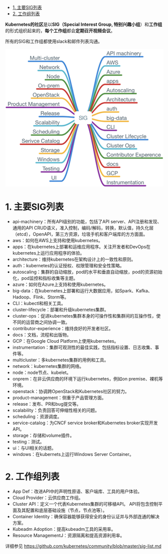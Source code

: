 
<!-- @import "[TOC]" {cmd="toc" depthFrom=1 depthTo=6 orderedList=false} -->

<!-- code_chunk_output -->

- [1. 主要SIG列表](#1-主要sig列表)
- [2. 工作组列表](#2-工作组列表)

<!-- /code_chunk_output -->

**Kubernetes的社区**是以**SIG（Special Interest Group, 特别兴趣小组**）和**工作组**的形式组织起来的，**每个工作组**都会**定期召开视频会议**。

所有的SIG和工作组都使用slack和邮件列表沟通。

![2019-09-10-20-03-48.png](./images/2019-09-10-20-03-48.png)

# 1. 主要SIG列表

* api-machinery：所有API级别的功能，包括了API server、API注册和发现、通用的API CRUD语义，准入控制，编码/解码，转换，默认值，持久化层（etcd），OpenAPI，第三方资源，垃圾手机和客户端库的方方面面。
* aws：如何在AWS上支持和使用kubernetes。
* apps：在kubernetes上部署和运维应用程序。关注开发者和DevOps在kubernetes上运行应用程序的体验。
* architecture：维持kubernetes在架构设计上的一致性和原则。
* auth：kubernetes的认证授权、权限管理和安全性策略。
* autoscaling：集群的自动缩放，pod的水平和垂直自动缩放，pod的资源初始化，pod监控和指标收集等主题。
* azure：如何在Azure上支持和使用kubernetes。
* big-data：在kubernetes上部署和运行大数据应用，如Spark、Kafka、Hadoop、Flink、Storm等。
* CLI：kubectl和相关工具。
* cluster-lifecycle：部署和升级kubernetes集群。
* cluster-ops：促进kubernetes集群本身的可操作性和集群间的互操作性，使不同的运营商之间协调一致。
* contributor-experience：维持良好的开发者社区。
* docs：文档，流程和出版物。
* GCP：在Google Cloud Platform上使用kubernetes。
* instrumentation：集群可观测性的最佳实践，包括指标设置、日志收集、事件等。
* multicluster：多kubernetes集群的用例和工具。
* network：kubernetes集群的网络。
* node：node节点、kubelet。
* onprem：在非云供应商的环境下运行kubernetes，例如on premise、裸机等环境。
* openstack：协调跨OpenStack和Kubernetes社区的努力。
* product-management：侧重于产品管理方面。
* release：发布、PR和bug提交等。
* scalability：负责回答可伸缩性相关的问题。
* scheduling：资源调度。
* service-catalog：为CNCF service broker和Kubernetes broker实现开发API。
* storage：存储和volume插件。
* testing：测试。
* ui：与UI相关的话题。
* windows：在kubernets上运行Windows Server Container。

# 2. 工作组列表

* App Def：改进API中的声明性原语、客户端库、工具的用户体验。
* Cloud Provider：云供应商工作组。
* Cluster API：定义一个代表Kubernetes集群的可移植API。 API将包含控制平面及其配置和底层基础设施（节点，节点池等）。
* Container Identity：确保容器能够获得安全的身份认证并与外部连通的解决方案。
* Kubeadm Adoption：提高kubeadm工具的采用率。
* Resource ManagementJ：资源隔离和提高资源利用率。

详细参见 https://github.com/kubernetes/community/blob/master/sig-list.md